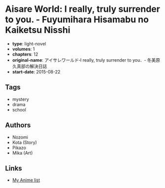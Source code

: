# Aisare World: I really, truly surrender to you. - Fuyumihara Hisamabu no Kaiketsu Nisshi

-   **type**: light-novel
-   **volumes**: 1
-   **chapters**: 12
-   **original-name**: アイサレワールド‐I really, truly surrender to you．‐ 冬美原久真部の解決日誌
-   **start-date**: 2015-08-22

## Tags

-   mystery
-   drama
-   school

## Authors

-   Nozomi
-   Kota (Story)
-   Pikazo
-   Mika (Art)

## Links

-   [My Anime list](https://myanimelist.net/manga/91702/Aisare_World__I_really_truly_surrender_to_you_-_Fuyumihara_Hisamabu_no_Kaiketsu_Nisshi)
